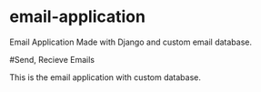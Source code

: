 # email-application
Email Application Made with Django and custom email database.


#Send, Recieve Emails

This is the email application with custom database. 
